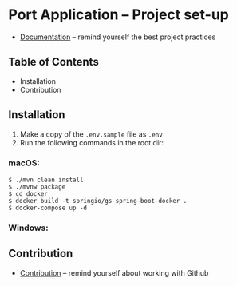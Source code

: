 # Port Application – Project set-up

- [Documentation](https://docs.cream.camp/) – remind yourself the best project practices

## Table of Contents
- Installation
- Contribution

## Installation
1. Make a copy of the `.env.sample` file as `.env`
2. Run the following commands in the root dir:

### macOS:
```shell
$ ./mvn clean install
$ ./mvnw package
$ cd docker
$ docker build -t springio/gs-spring-boot-docker .
$ docker-compose up -d
```

### Windows:

## Contribution
- [Contribution](https://docs.cream.camp/getting-started/contribution) – remind yourself about working with Github